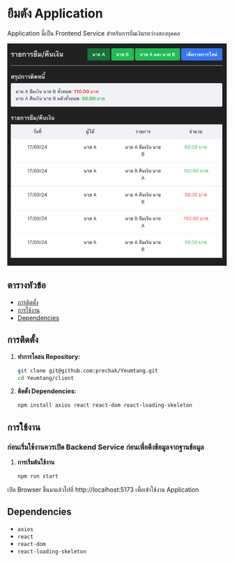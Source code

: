 # ยืมตัง Application

Application นี้เป็น Frontend Service สำหรับการยืมเงินรหว่างสองบุคคล

![Yeumtang-Screenshot](./public/Yeumtang-Screenshot.png)

## ตารางหัวข้อ

- [การติดตั้ง](#การติดตั้ง)
- [การใช้งาน](#การใช้งาน)
- [Dependencies](#dependencies)

## การติดตั้ง

1. **ทำการโคลน Repository:**

   ```bash
   git clone git@github.com:prechak/Yeumtang.git
   cd Yeumtang/client
   ```

2. **ติดตั้ง Dependencies:**
   ```bash
   npm install axios react react-dom react-loading-skeleton
   ```

## การใช้งาน

### ก่อนเริ่มใช้งานควรเปิด Backend Service ก่อนเพื่อดึงข้อมูลจากฐานข้อมูล

1. **การเริ่มต้นใช้งาน**

   ```bash
   npm run start
   ```

เปิด Browser ขึ้นมาแล้วไปที่ http://localhost:5173 เพื่อเข้าใช้งาน Application

## Dependencies

- `axios`
- `react`
- `react-dom`
- `react-loading-skeleton`
